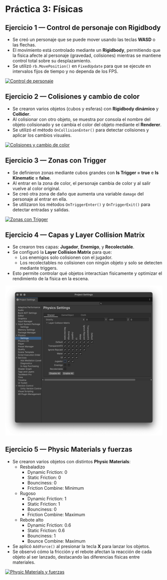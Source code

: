 # Práctica 3: Físicas


## Ejercicio 1 — Control de personaje con Rigidbody
- Se creó un personaje que se puede mover usando las teclas **WASD** o las flechas.
- El movimiento está controlado mediante un **Rigidbody**, permitiendo que la física afecte al personaje (gravedad, colisiones) mientras se mantiene control total sobre su desplazamiento.
- Se utilizó `rb.MovePosition()` en `FixedUpdate` para que se ejecute en intervalos fijos de tiempo y no dependa de los FPS.

[![Control de personaje](https://github.com/user-attachments/assets/28082ea9-8b46-4f72-86d9-8aed4850824f)](https://github.com/user-attachments/assets/28082ea9-8b46-4f72-86d9-8aed4850824f)

## Ejercicio 2 — Colisiones y cambio de color
- Se crearon varios objetos (cubos y esferas) con **Rigidbody dinámico** y **Collider**.
- Al colisionar con otro objeto, se muestra por consola el nombre del objeto colisionado y se cambia el color del objeto mediante el **Renderer**.
- Se utilizó el método `OnCollisionEnter()` para detectar colisiones y aplicar los cambios visuales.

[![Colisiones y cambio de color](https://github.com/user-attachments/assets/1fcfdb02-f358-4e35-9024-bcd01caaaeb5)](https://github.com/user-attachments/assets/1fcfdb02-f358-4e35-9024-bcd01caaaeb5)

## Ejercicio 3 — Zonas con Trigger
- Se definieron zonas mediante cubos grandes con **Is Trigger = true** e **Is Kinematic = false**.
- Al entrar en la zona de color, el personaje cambia de color y al salir vuelve al color original.
- Se creó otra zona de daño que aumenta una variable `damage` del personaje al entrar en ella.
- Se utilizaron los métodos `OnTriggerEnter()` y `OnTriggerExit()` para detectar entradas y salidas.

[![Zonas con Trigger](https://github.com/user-attachments/assets/3b73ebc6-13e9-4442-b003-646f91a3301d)](https://github.com/user-attachments/assets/3b73ebc6-13e9-4442-b003-646f91a3301d)

## Ejercicio 4 — Capas y Layer Collision Matrix
- Se crearon tres capas: **Jugador**, **Enemigo**, y **Recolectable**.
- Se configuró la **Layer Collision Matrix** para que:
  - Los enemigos solo colisionen con el jugador.
  - Los recolectables no colisionen con ningún objeto y solo se detecten mediante triggers.
- Esto permite controlar qué objetos interactúan físicamente y optimizar el rendimiento de la física en la escena.

[![Layer Collision Matrix](images/ej4.png)](images/ej4.png)

## Ejercicio 5 — Physic Materials y fuerzas
- Se crearon varios objetos con distintos **Physic Materials**:
  - Resbaladizo
    - Dynamic Friction: 0
    - Static Friction: 0
    - Bounciness: 0
    - Friction Combine: Minimum
  - Rugoso
    - Dynamic Friction: 1
    - Static Friction: 1
    - Bounciness: 0
    - Friction Combine: Maximum
  - Rebote alto
    - Dynamic Friction: 0.6
    - Static Friction: 0.6
    - Bounciness: 1
    - Bounce Combine: Maximum
- Se aplicó `AddForce()` al presionar la tecla **X** para lanzar los objetos.
- Se observó cómo la fricción y el rebote afectan la reacción de cada objeto al ser lanzado, destacando las diferencias físicas entre materiales.

[![Physic Materials y fuerzas](https://github.com/user-attachments/assets/aba1cad2-4475-41c6-988c-3bf0759a8d51)](https://github.com/user-attachments/assets/aba1cad2-4475-41c6-988c-3bf0759a8d51)
